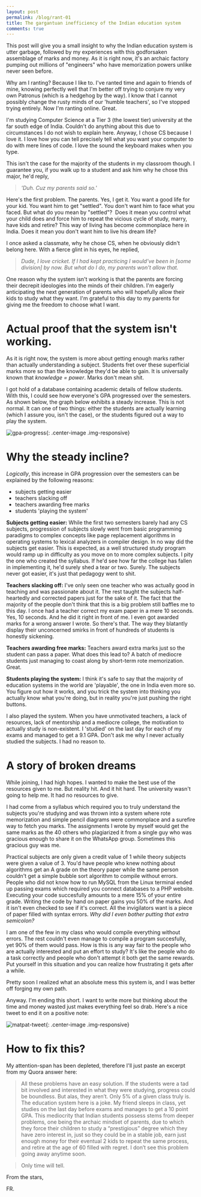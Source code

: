```yaml
---
layout: post
permalink: /blog/rant-01
title: The gargantuan inefficiency of the Indian education system
comments: true
---
```


<style>
  .center-image{
      margin: 0 auto;
      display: block;
  }
</style>

This post will give you a small insight to why the Indian education system is utter garbage, followed by my experiences with this godforsaken assemblage of marks and money. As it is right now, it's an archaic factory pumping out millions of "engineers" who have memorization powers unlike never seen before. 

Why am I ranting? Because I like to. I've ranted time and again to friends of mine, knowing perfectly well that I'm better off trying to conjure my very own Patronus (which is a hedgehog by the way). I know that I cannot possibly change the rusty minds of our 'humble teachers', so I've stopped trying entirely. Now I'm ranting online. Great. 

I'm studying Computer Science at a Tier 3 (the lowest tier) university at the far south edge of India. Couldn't do anything about this due to circumstances I do not wish to explain here. Anyway, I chose CS because I love it. I love how you can tell precisely tell what you want your computer to do with mere lines of code. I love the sound the keyboard makes when you type. 

This isn't the case for the majority of the students in my classroom though. I guarantee you, if you walk up to a student and ask him why he chose this major, he'd reply,
> *'Duh. Cuz my parents said so.'*

Here's the first problem. The parents. Yes, I get it. You want a good life for your kid. You want him to get "settled". You don't want him to face what you faced. But what do you mean by "settled"?  Does it mean you control what your child does and force him to repeat the vicious cycle of study, marry, have kids and retire? This way of living has become commonplace here in India. Does it mean you don't want him to live his dream life? 

I once asked a classmate, why he chose CS, when he obviously didn't belong here. With a fierce glint in his eyes, he replied, 
> *Dude, I love cricket. If I had kept practicing I would've been in [some division] by now. But what do I do, my parents won't allow that.*

One reason why the system isn't working is that the parents are forcing their decrepit ideologies into the minds of their children. I'm eagerly anticipating the next generation of parents who will hopefully allow their kids to study what they want. I'm grateful to this day to my parents for giving me the freedom to choose what I want.

# Actual proof that the system isn't working. 

As it is right now, the system is more about getting enough marks rather than actually understanding a subject. Students fret over these superficial marks more so than the knowledge they'd be able to gain. It is universally known that *knowledge = power*. Marks don't mean shit.

I got hold of a database containing academic details of fellow students. With this, I could see how everyone's GPA progressed over the semesters. As shown below, the graph below exhibits a steady increase. This is not normal. It can one of two things: either the students are actually learning (which I assure you, isn't the case), or the students figured out a way to play the system.

![gpa-progress](/assets/images/rant-01/gpa-progress.png "Semester + 1 because there's no Semester 0. Duh."){: .center-image .img-responsive}

# Why the steady incline? 

 *Logically*, this increase in GPA progression over the semesters can be explained by the following reasons:

* subjects getting easier
* teachers slacking off
* teachers awarding free marks
* students 'playing the system'

**Subjects getting easier:**
  While the first two semesters barely had any CS subjects, progression of subjects slowly went from basic programming paradigms to complex concepts like page replacement algorithms in operating systems to lexical analyzers in compiler design. In no way did the subjects get easier. This is expected, as a well structured study program would ramp up in difficulty as you move on to more complex subjects. I pity the one who created the syllabus. If he'd see how far the college has fallen in implementing it, he'd surely shed a tear or two. Surely. The subjects never got easier, it's just that pedagogy went to shit.

**Teachers slacking off:**
  I've only seen one teacher who was actually good in teaching and was passionate about it. The rest taught the subjects half-heartedly and corrected papers just for the sake of it. The fact that the majority of the people don't think that this is a big problem still baffles me to this day. I once had a teacher correct my exam paper in a mere 10 seconds. Yes, 10 seconds. And he did it right in front of me. I even got awarded marks for a wrong answer I wrote. So there's that. The way they blatantly display their unconcerned smirks in front of hundreds of students is honestly sickening.

**Teachers awarding free marks:**
  Teachers award extra marks just so the student can pass a paper. What does this lead to? A batch of mediocre students just managing to coast along by short-term rote memorization. Great. 

**Students playing the system:**
  I think it's safe to say that the majority of education systems in the world are 'playable', the one in India even more so. You figure out how it works, and you trick the system into thinking you actually know what you're doing, but in reality you're just pushing the right buttons. 
  
I also played the system. When you have unmotivated teachers, a lack of resources, lack of mentorship and a mediocre college, the motivation to actually study is non-existent. I 'studied' on the last day for each of my exams and managed to get a 9.1 GPA. Don't ask me why I never actually studied the subjects. I had no reason to.  

# A story of broken dreams

While joining, I had high hopes. I wanted to make the best use of the resources given to me. But reality hit. And it hit hard. The university wasn't going to help me. It had no resources to give.

I had come from a syllabus which required you to truly understand the subjects you're studying and was thrown into a system where rote memorization and simple pencil diagrams were commonplace and a surefire way to fetch you marks. The assignments I wrote by myself would get the same marks as the 40 others who plagiarized it from a single guy who was gracious enough to share it on the WhatsApp group. Sometimes this gracious guy was me. 

Practical subjects are only given a credit value of 1 while theory subjects were given a value of 3. You'd have people who knew nothing about algorithms get an A grade on the theory paper while the same person couldn't get a simple bubble sort algorithm to compile without errors. People who did not know how to run MySQL from the Linux terminal ended up passing exams which required you connect databases to a PHP website. Executing your code succesfully amounts to a mere 15% of your entire grade. Writing the code by hand on paper gains you 50% of the marks. And it isn't even checked to see if it's correct. All the invigilators want is a piece of paper filled with syntax errors.
*Why did I even bother putting that extra semicolon?*

I am one of the few in my class who would compile everything without errors. The rest couldn't even manage to compile a program succesfully, yet 90% of them would pass. How is this is any way fair to the people who are actually interested and put an effort to study? It's like the people who do a task correctly and people who don't attempt it both get the same rewards. Put yourself in this situation and you can realize how frustrating it gets after a while.

Pretty soon I realized what an absolute mess this system is, and I was better off forging my own path.

Anyway. I'm ending this short. I want to write more but thinking about the time and money wasted just makes everything feel so drab. Here's a nice tweet to end it on a positive note:

![matpat-tweet](/assets/images/rant-01/matpat-tweet.png "So true."){: .center-image .img-responsive}

# How to fix this?

My attention-span has been depleted, therefore I'll just paste an excerpt from my Quora answer here: 

> All these problems have an easy solution. If the students were a tad bit involved and interested in what they were studying, progress could be boundless. But alas, they aren’t. Only 5% of a given class truly is. 
The education system here is a joke. My friend sleeps in class, yet studies on the last day before exams and manages to get a 10 point GPA. This mediocrity that Indian students possess stems from deeper problems, one being the archaic mindset of parents, due to which they force their children to study a “prestigious” degree which they have zero interest in, just so they could be in a stable job, earn just enough money for their eventual 2 kids to repeat the same process, and retire at the age of 60 filled with regret. I don’t see this problem going away anytime soon.

> Only time will tell.

From the stars, 

FR. 
